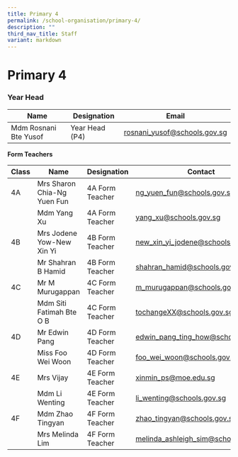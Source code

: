 ```yaml
---
title: Primary 4
permalink: /school-organisation/primary-4/
description: ""
third_nav_title: Staff
variant: markdown
---
```

# **Primary 4**

### Year Head

|Name|	Designation|	Email|
|----|----|----|
|Mdm Rosnani Bte Yusof	|Year Head (P4)|	rosnani_yusof@schools.gov.sg|


**Form Teachers**

| Class | Name | Designation | Contact | 
| -------- | -------- | -------- |-------- |
|4A|	Mrs Sharon Chia-Ng Yuen Fun|	4A Form Teacher	|ng_yuen_fun@schools.gov.sg|
||Mdm Yang Xu|	4A Form Teacher	|yang_xu@schools.gov.sg|
|4B	|Mrs Jodene Yow-New Xin Yi|	4B Form Teacher	|new_xin_yi_jodene@schools.gov.sg|
||Mr Shahran B Hamid|	4B Form Teacher	|	shahran_hamid@schools.gov.sgg|
|4C|	Mr M Murugappan	|4C Form Teacher	|m_murugappan@schools.gov.sg|
||Mdm Siti Fatimah Bte O B|4C Form Teacher|tochangeXX@schools.gov.sg|
|4D	|Mr Edwin Pang|	4D Form Teacher	|edwin_pang_ting_how@schools.gov.sg|
||Miss Foo Wei Woon	|4D Form Teacher	|foo_wei_woon@schools.gov.sg|
|4E|	Mrs Vijay	|4E Form Teacher|	xinmin_ps@moe.edu.sg|
||Mdm Li Wenting|	4E Form Teacher	|li_wenting@schools.gov.sg|
4F	|Mdm Zhao Tingyan	|4F Form Teacher	|zhao_tingyan@schools.gov.sg|
||Mrs Melinda Lim	|4F Form Teacher	|melinda_ashleigh_sim@schools.gov.sg|